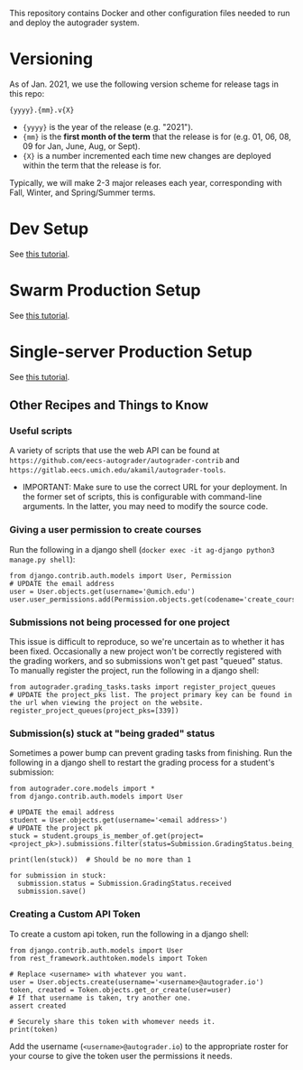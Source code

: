 This repository contains Docker and other configuration files needed to run and deploy the autograder system.

# Versioning
As of Jan. 2021, we use the following version scheme for release tags in this repo:
```
{yyyy}.{mm}.v{X}
```
- `{yyyy}` is the year of the release (e.g. "2021").
- `{mm}` is the **first month of the term** that the release is for (e.g. 01, 06, 08, 09 for Jan, June, Aug, or Sept).
- `{X}` is a number incremented each time new changes are deployed within the term
  that the release is for.

Typically, we will make 2-3 major releases each year, corresponding with Fall, Winter, and Spring/Summer terms.

# Dev Setup
See [this tutorial](./docs/development_setup.md).

# Swarm Production Setup
See [this tutorial](./docs/swarm_deployment.md).

# Single-server Production Setup
See [this tutorial](./docs/production_non_swarm_setup.md).

## Other Recipes and Things to Know
### Useful scripts
A variety of scripts that use the web API can be found at `https://github.com/eecs-autograder/autograder-contrib` and `https://gitlab.eecs.umich.edu/akamil/autograder-tools`.
  * IMPORTANT: Make sure to use the correct URL for your deployment. In the former set of scripts, this is configurable with command-line arguments. In the latter, you may need to modify the source code.

### Giving a user permission to create courses
Run the following in a django shell (`docker exec -it ag-django python3 manage.py shell`):
```
from django.contrib.auth.models import User, Permission
# UPDATE the email address
user = User.objects.get(username='@umich.edu')
user.user_permissions.add(Permission.objects.get(codename='create_course'))
```

### Submissions not being processed for one project
This issue is difficult to reproduce, so we're uncertain as to whether it has been fixed. Occasionally a new project won't be correctly registered with the grading workers, and so submissions won't get past "queued" status. To manually register the project, run the following in a django shell:
```
from autograder.grading_tasks.tasks import register_project_queues
# UPDATE the project_pks list. The project primary key can be found in the url when viewing the project on the website.
register_project_queues(project_pks=[339])
```

### Submission(s) stuck at "being graded" status
Sometimes a power bump can prevent grading tasks from finishing. Run the following in a django shell to restart the grading process for a student's submission:
```
from autograder.core.models import *
from django.contrib.auth.models import User

# UPDATE the email address
student = User.objects.get(username='<email address>')
# UPDATE the project pk
stuck = student.groups_is_member_of.get(project=<project_pk>).submissions.filter(status=Submission.GradingStatus.being_graded)

print(len(stuck))  # Should be no more than 1

for submission in stuck:
  submission.status = Submission.GradingStatus.received
  submission.save()
```

### Creating a Custom API Token
To create a custom api token, run the following in a django shell:
```
from django.contrib.auth.models import User
from rest_framework.authtoken.models import Token

# Replace <username> with whatever you want.
user = User.objects.create(username='<username>@autograder.io')
token, created = Token.objects.get_or_create(user=user)
# If that username is taken, try another one.
assert created

# Securely share this token with whomever needs it.
print(token)
```

Add the username (`<username>@autograder.io`) to the appropriate roster for your course to give the token user the permissions it needs.


